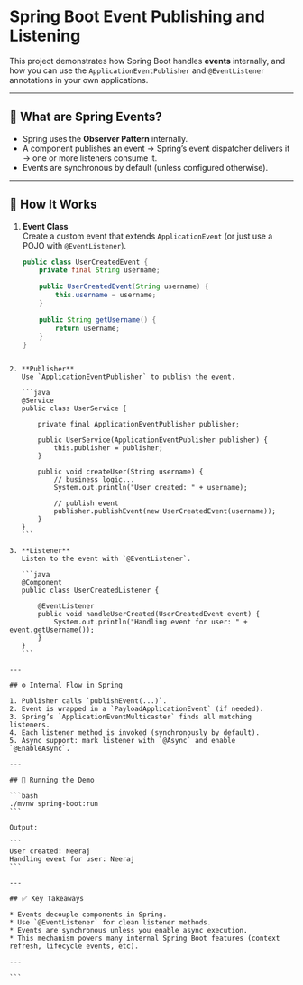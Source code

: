 
# Spring Boot Event Publishing and Listening

This project demonstrates how Spring Boot handles **events** internally, and how you can use the `ApplicationEventPublisher` and `@EventListener` annotations in your own applications.

---

## 📌 What are Spring Events?

- Spring uses the **Observer Pattern** internally.  
- A component publishes an event → Spring’s event dispatcher delivers it → one or more listeners consume it.  
- Events are synchronous by default (unless configured otherwise).

---

## 🔧 How It Works

1. **Event Class**  
   Create a custom event that extends `ApplicationEvent` (or just use a POJO with `@EventListener`).

   ```java
   public class UserCreatedEvent {
       private final String username;

       public UserCreatedEvent(String username) {
           this.username = username;
       }

       public String getUsername() {
           return username;
       }
   }
````

2. **Publisher**
   Use `ApplicationEventPublisher` to publish the event.

   ```java
   @Service
   public class UserService {

       private final ApplicationEventPublisher publisher;

       public UserService(ApplicationEventPublisher publisher) {
           this.publisher = publisher;
       }

       public void createUser(String username) {
           // business logic...
           System.out.println("User created: " + username);

           // publish event
           publisher.publishEvent(new UserCreatedEvent(username));
       }
   }
   ```

3. **Listener**
   Listen to the event with `@EventListener`.

   ```java
   @Component
   public class UserCreatedListener {

       @EventListener
       public void handleUserCreated(UserCreatedEvent event) {
           System.out.println("Handling event for user: " + event.getUsername());
       }
   }
   ```

---

## ⚙️ Internal Flow in Spring

1. Publisher calls `publishEvent(...)`.
2. Event is wrapped in a `PayloadApplicationEvent` (if needed).
3. Spring’s `ApplicationEventMulticaster` finds all matching listeners.
4. Each listener method is invoked (synchronously by default).
5. Async support: mark listener with `@Async` and enable `@EnableAsync`.

---

## 🚀 Running the Demo

```bash
./mvnw spring-boot:run
```

Output:

```
User created: Neeraj
Handling event for user: Neeraj
```

---

## ✅ Key Takeaways

* Events decouple components in Spring.
* Use `@EventListener` for clean listener methods.
* Events are synchronous unless you enable async execution.
* This mechanism powers many internal Spring Boot features (context refresh, lifecycle events, etc).

---

```
